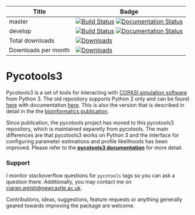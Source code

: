 | Title | Badge |
|-------|-------|
| master        | [![Build Status](https://travis-ci.org/CiaranWelsh/pycotools3.svg?branch=master)](https://travis-ci.org/CiaranWelsh/pycotools3)   [![Documentation Status](https://readthedocs.org/projects/pycotools3/badge/?version=master)](https://pycotools3.readthedocs.io/en/latest/?badge=master)| 
| develop | [![Build Status](https://travis-ci.org/CiaranWelsh/pycotools3.svg?branch=develop)](https://travis-ci.org/CiaranWelsh/pycotools3) [![Documentation Status](https://readthedocs.org/projects/pycotools3/badge/?version=develop)](https://pycotools3.readthedocs.io/en/latest/?badge=develop)|
| Total downloads | [![Downloads](https://pepy.tech/badge/pycotools3)](https://pepy.tech/project/pycotools3)|
| Downloads per month| [![Downloads](https://pepy.tech/badge/pycotools3/month)](https://pepy.tech/project/pycotools3)|


# Pycotools3

Pycotools3 is a set of tools for interacting with [COPASI simulation software](http://copasi.org/) from Python 3. The old repository supports Python 2 only and can be found [here](https://github.com/CiaranWelsh/pycotools) with documentation [here](). This is also the version that is described in detail in the the [bioinformatics publication](https://academic.oup.com/bioinformatics/advance-article/doi/10.1093/bioinformatics/bty409/5001390). 

Since publication, the pycotools project has moved to this pycotools3 repository, which is maintained separetly from pycotools. The main differences are that pycotools3 works on Python 3 and the interface for configuring parameter estimations and profile likelihoods has been improved. Please refer to the **[pycotools3 documentation](http://pycotools3.readthedocs.io/en/latest/)** for more detail.

### Support 
I monitor stackoverflow questions for `pycotools` tags so you can ask a question there. Additionally, you may contact me on ciaran.welsh@newcastle.ac.uk. 

Contributions, ideas, suggestions, feature requests or anything generally geared towards improving the package are welcome. 









